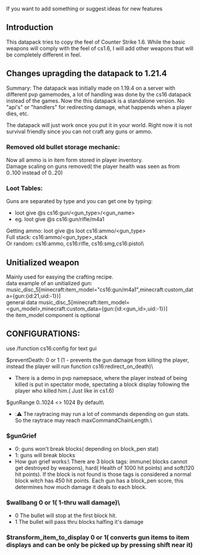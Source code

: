 If you want to add something or suggest ideas for new features

## Introduction
This datapack tries to copy the feel of Counter Strike 1.6.
While the basic weapons will comply with the feel of cs1.6, I will add other weapons that will be completely different in feel.

## Changes upragding the datapack to 1.21.4
Summary:
The datapack was initially made on 1.19.4 on a server with different pvp gamemodes, a lot of handling was done by the cs16 datapack instead of the games.
Now the this datapack is a standalone version. No "api's" or "handlers" for redirecting damage, what happends when a player dies, etc.

The datapack will just work once you put it in your world. Right now it is not survival friendly since you can not craft any guns or ammo.

### Removed old bullet storage mechanic:
Now all ammo is in item form stored in player inventory.\
Damage scaling on guns removed( the player health was seen as from 0..100 instead of 0..20)

### Loot Tables:
Guns are separated by type and you can get one by typing:
- loot give @s cs16:gun/<gun_type>/<gun_name>
- eg. loot give @s cs16:gun/rifle/m4a1

Getting ammo:
loot give @s loot cs16:ammo/<gun_type>\
Full stack: cs16:ammo/<gun_type>_stack\
Or random: cs16:ammo, cs16:rifle, cs16:smg,cs16:pistol\

## Unitialized weapon
Mainly used for easying the crafting recipe.\
data example of an unitialized gun: music_disc_5[minecraft:item_model="cs16:gun/m4a1",minecraft:custom_data={gun:{id:21,uid:-1}}]\
general data music_disc_5[minecraft:item_model=<gun_model>,minecraft:custom_data={gun:{id:<gun_id>,uid:-1}}]\
the item_model component is optional

## CONFIGURATIONS:

use /function cs16:config for text gui

$preventDeath: 0 or 1 (1 - prevents the gun damage from killing the player, instead the player will run function cs16:redirect_on_death)\
- There is a demo in pvp namepsace, where the player instead of being killed is put in spectator mode, spectating a block display following the player who killed him.( Just like in cs1.6)

$gunRange 0..1024 <> 1024 By default\
- :⚠️ The raytracing may run a lot of commands depending on gun stats. So the raytrace may reach maxCommandChainLength.\
### $gunGrief
- 0: guns won't break blocks( depending on block_pen stat)
- 1: guns will break blocks
- How gun grief works:\ There are 3 block tags: immune( blocks cannot get destroyed by weapons), hard( Health of 1000 hit points) and soft(120 hit points). If the block is not found is those tags is considered a normal block witch has 450 hit points. Each gun has a block_pen score, this determines how much damage it deals to each block.  
### $wallbang 0 or 1( 1-thru wall damage)\
- 0 The bullet will stop at the first block hit.
- 1 The bullet will pass thru blocks halfing it's damage
### $transform_item_to_display 0 or 1( converts gun items to item displays and can be only be picked up by pressing shift near it)


